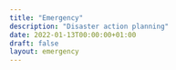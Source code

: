 ```yaml
---
title: "Emergency"
description: "Disaster action planning"
date: 2022-01-13T00:00:00+01:00
draft: false
layout: emergency
---
```



 